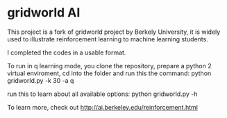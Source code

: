 # gridworld AI


This project is a fork of gridworld project by Berkely University, it is widely used to illustrate reinforcement learning to machine learning students.

I completed the codes in a usable format.

To run in q learning mode, you clone the repository, prepare a python 2 virtual enviroment, cd into the folder and run this the command:
python gridworld.py -k 30 -a q

run this to learn about all available options:
python gridworld.py -h

To learn more, check out
http://ai.berkeley.edu/reinforcement.html
